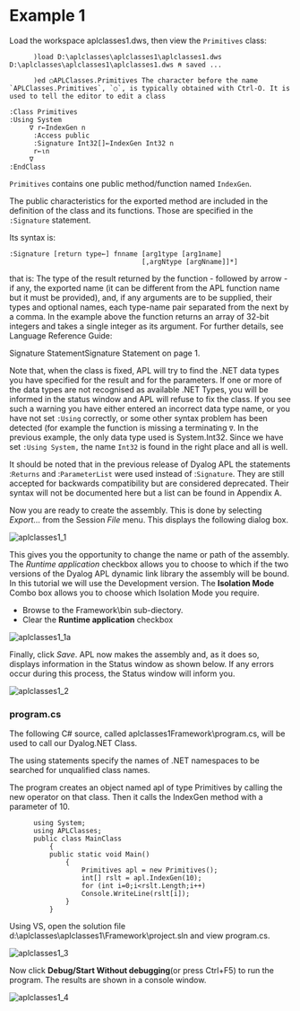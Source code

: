 # Example 1

Load the workspace aplclasses1.dws, then view the `Primitives` class:
```apl
      )load D:\aplclasses\aplclasses1\aplclasses1.dws
D:\aplclasses\aplclasses1\aplclasses1.dws ⍝ saved ...

      )ed ○APLClasses.Primitives The character before the name `APLClasses.Primitives`, `○`, is typically obtained with Ctrl-O. It is used to tell the editor to edit a class
```
```apl
:Class Primitives
:Using System
     ∇ r←IndexGen n
      :Access public
      :Signature Int32[]←IndexGen Int32 n
      r←⍳n
     ∇
:EndClass 
```

`Primitives` contains one public method/function named `IndexGen`.

The public characteristics for the exported method are included in the definition of the class and its functions. Those are specified in the `:Signature` statement.

Its syntax is:
```apl
:Signature [return type←] fnname [arg1type [arg1name]
                                 [,argNtype [argNname]]*]
```

that is: The type of the result returned by the function - followed by arrow - if any, the exported name (it can be different from the APL function name but it must be provided), and, if any arguments are to be supplied, their types and optional names, each type-name pair separated from the next by a comma. In the example above the function returns an array of 32-bit integers and takes a single integer as its argument. For further details, see 
Language Reference Guide: 

Signature StatementSignature Statement on page 1.

Note that, when the class is fixed, APL will try to find the .NET data types you have specified for the result and for the parameters. If one or more of the data types are not recognised as available .NET Types, you will be informed in the status window and APL will refuse to fix the class. If you see such a warning you have either entered an incorrect data type name, or you have not set `:Using` correctly, or some other syntax problem has been detected (for example the function is missing a terminating `∇`. In the previous example, the only data type used is System.Int32. Since we have set `:Using System,` the name `Int32` is found in the right place and all is well.

It should be noted that in the previous release of Dyalog APL the statements :`Returns` and :`ParameterList` were used instead of :`Signature`. They are still accepted for backwards compatibility but are considered deprecated. Their syntax will not be documented here but a list can be found in Appendix A.

Now you are ready to create the assembly. This is done by selecting *Export…* from the Session *File* menu. This displays the following dialog box.

![aplclasses1_1](site:img/aplclasses1-1.png)

This gives you the opportunity to change the name or path of the assembly.  The *Runtime application* checkbox allows you to choose to which if the two versions of the Dyalog APL dynamic link library the assembly will be bound. In this tutorial we will use the Development version. The **Isolation Mode** Combo box allows you to choose which Isolation Mode you require.

- Browse to the Framework\bin sub-diectory.
- Clear the **Runtime application** checkbox

![aplclasses1_1a](site:img/aplclasses1-1a.png)

Finally, click *Save*. APL now makes the assembly and, as it does so, displays information in the Status window as shown below. If any errors occur during this process, the Status window will inform you.

![aplclasses1_2](site:img/aplclasses1-2.png)

### program.cs

The following C# source, called aplclasses1Framework\program.cs, will be used to call our Dyalog.NET Class.

The using statements specify the names of .NET namespaces to be searched for unqualified class names.

The program creates an object named apl of type Primitives by calling the new operator on that class. Then it calls the IndexGen method with a parameter of 10.
```apl
      using System;
      using APLClasses;
      public class MainClass
          {
          public static void Main()
              {
                  Primitives apl = new Primitives();
                  int[] rslt = apl.IndexGen(10);
                  for (int i=0;i<rslt.Length;i++)
                  Console.WriteLine(rslt[i]);
              }
          }
```

Using VS, open the solution file d:\aplclasses\aplclasses1\Framework\project.sln and view program.cs.

![aplclasses1_3](site:img/aplclasses1-3.png)

Now click **Debug/Start Without debugging**(or press Ctrl+F5) to run the program. The results are shown in a console window.

![aplclasses1_4](site:img/aplclasses1-4.png)
